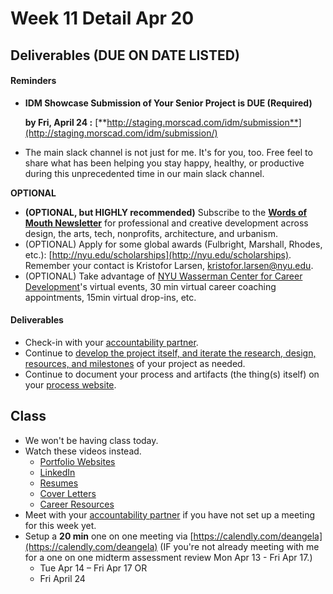 # Week 11 Detail Apr 20

## Deliverables \(DUE ON DATE LISTED\)

#### Reminders

* **IDM Showcase Submission of Your Senior Project is DUE \(Required\)**

  **by Fri, April 24 :** [**http://staging.morscad.com/idm/submission**](http://staging.morscad.com/idm/submission/)

* The main slack channel is not just for me. It's for you, too. Free feel to share what has been helping you stay happy, healthy, or productive during this unprecedented time in our main slack channel. 

**OPTIONAL**

* **\(OPTIONAL, but HIGHLY recommended\)** Subscribe to the [**Words of Mouth Newsletter**](http://www.wordsofmouth.org/) for professional and creative development across design, the arts, tech, nonprofits, architecture, and urbanism.
* \(OPTIONAL\) Apply for some global awards \(Fulbright, Marshall, Rhodes, etc.\): [http://nyu.edu/scholarships](http://nyu.edu/scholarships). Remember your contact is Kristofor Larsen, kristofor.larsen@nyu.edu.
* \(OPTIONAL\) Take advantage of [NYU Wasserman Center for Career Development](https://www.nyu.edu/students/student-information-and-resources/career-development-and-jobs.html?__s=pvit1odzgzycp3tif89s)'s virtual events, 30 min virtual career coaching appointments, 15min virtual drop-ins, etc.

#### **Deliverables**

* Check-in with your [accountability partner](../assignments/accountability_partner.md).
* Continue to [develop the project itself, and iterate the research, design, resources, and milestones](../project_plan/) of your project as needed.
* Continue to document your process and artifacts \(the thing\(s\) itself\) on your [process website](../pre-work/website.md).

## Class

* We won't be having class today.
* Watch these videos instead.
  * [Portfolio Websites](https://stream.nyu.edu/media/Senior+Project+Portfolio/1_3ssg7ckj)
  * [LinkedIn](https://stream.nyu.edu/media/Senior+Project+LinkedIn/1_678bu9ia)
  * [Resumes](https://stream.nyu.edu/media/Senior+Project+Resume/1_0b28s5fz)
  * [Cover Letters](https://stream.nyu.edu/media/Senior+Project+Cover+Letters/1_36vlce7a)
  * [Career Resources](https://stream.nyu.edu/media/Senior+Project+Career+Resources/1_9kyp6fsm)
* Meet with your [accountability partner](../assignments/accountability_partner.md) if you have not set up a meeting for this week yet.
* Setup a **20 min** one on one meeting via [https://calendly.com/deangela](https://calendly.com/deangela) \(IF you're not already meeting with me for a one on one midterm assessment review Mon Apr 13 - Fri Apr 17.\)
  * Tue Apr 14 – Fri Apr 17 OR
  * Fri April 24

